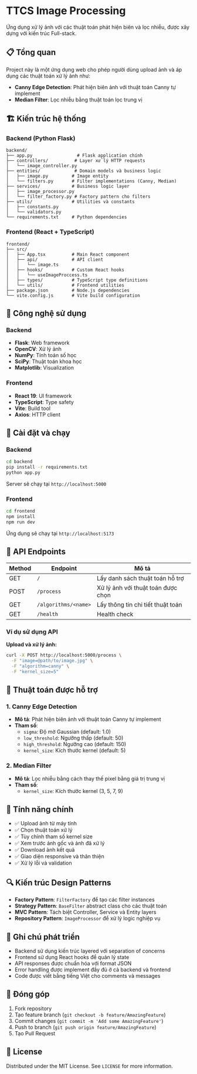 # TTCS Image Processing

Ứng dụng xử lý ảnh với các thuật toán phát hiện biên và lọc nhiễu, được xây dựng với kiến trúc Full-stack.

## 📋 Tổng quan

Project này là một ứng dụng web cho phép người dùng upload ảnh và áp dụng các thuật toán xử lý ảnh như:
- **Canny Edge Detection**: Phát hiện biên ảnh với thuật toán Canny tự implement
- **Median Filter**: Lọc nhiễu bằng thuật toán lọc trung vị

## 🏗️ Kiến trúc hệ thống

### Backend (Python Flask)
```
backend/
├── app.py                 # Flask application chính
├── controllers/          # Layer xử lý HTTP requests
│   └── image_controller.py
├── entities/             # Domain models và business logic
│   ├── image.py         # Image entity
│   └── filters.py       # Filter implementations (Canny, Median)
├── services/            # Business logic layer
│   ├── image_processor.py
│   └── filter_factory.py # Factory pattern cho filters
├── utils/               # Utilities và constants
│   ├── constants.py
│   └── validators.py
└── requirements.txt     # Python dependencies
```

### Frontend (React + TypeScript)
```
frontend/
├── src/
│   ├── App.tsx          # Main React component
│   ├── api/             # API client
│   │   └── image.ts
│   ├── hooks/           # Custom React hooks
│   │   └── useImageProccess.ts
│   ├── types/           # TypeScript type definitions
│   └── utils/           # Frontend utilities
├── package.json         # Node.js dependencies
└── vite.config.js       # Vite build configuration
```

## 🚀 Công nghệ sử dụng

### Backend
- **Flask**: Web framework
- **OpenCV**: Xử lý ảnh
- **NumPy**: Tính toán số học
- **SciPy**: Thuật toán khoa học
- **Matplotlib**: Visualization

### Frontend
- **React 19**: UI framework
- **TypeScript**: Type safety
- **Vite**: Build tool
- **Axios**: HTTP client

## 🔧 Cài đặt và chạy

### Backend
```bash
cd backend
pip install -r requirements.txt
python app.py
```
Server sẽ chạy tại `http://localhost:5000`

### Frontend
```bash
cd frontend
npm install
npm run dev
```
Ứng dụng sẽ chạy tại `http://localhost:5173`

## 📡 API Endpoints

| Method | Endpoint | Mô tả |
|--------|----------|-------|
| GET | `/` | Lấy danh sách thuật toán hỗ trợ |
| POST | `/process` | Xử lý ảnh với thuật toán được chọn |
| GET | `/algorithms/<name>` | Lấy thông tin chi tiết thuật toán |
| GET | `/health` | Health check |

### Ví dụ sử dụng API

**Upload và xử lý ảnh:**
```bash
curl -X POST http://localhost:5000/process \
  -F "image=@path/to/image.jpg" \
  -F "algorithm=canny" \
  -F "kernel_size=5"
```

## 🧮 Thuật toán được hỗ trợ

### 1. Canny Edge Detection
- **Mô tả**: Phát hiện biên ảnh với thuật toán Canny tự implement
- **Tham số**:
  - `sigma`: Độ mờ Gaussian (default: 1.0)
  - `low_threshold`: Ngưỡng thấp (default: 50)
  - `high_threshold`: Ngưỡng cao (default: 150)
  - `kernel_size`: Kích thước kernel (default: 5)

### 2. Median Filter
- **Mô tả**: Lọc nhiễu bằng cách thay thế pixel bằng giá trị trung vị
- **Tham số**:
  - `kernel_size`: Kích thước kernel (3, 5, 7, 9)

## 🎯 Tính năng chính

- ✅ Upload ảnh từ máy tính
- ✅ Chọn thuật toán xử lý
- ✅ Tùy chỉnh tham số kernel size
- ✅ Xem trước ảnh gốc và ảnh đã xử lý
- ✅ Download ảnh kết quả
- ✅ Giao diện responsive và thân thiện
- ✅ Xử lý lỗi và validation

## 🔍 Kiến trúc Design Patterns

- **Factory Pattern**: `FilterFactory` để tạo các filter instances
- **Strategy Pattern**: `BaseFilter` abstract class cho các thuật toán
- **MVC Pattern**: Tách biệt Controller, Service và Entity layers
- **Repository Pattern**: `ImageProcessor` để xử lý logic nghiệp vụ

## 📝 Ghi chú phát triển

- Backend sử dụng kiến trúc layered với separation of concerns
- Frontend sử dụng React hooks để quản lý state
- API responses được chuẩn hóa với format JSON
- Error handling được implement đầy đủ ở cả backend và frontend
- Code được viết bằng tiếng Việt cho comments và messages

## 🤝 Đóng góp

1. Fork repository
2. Tạo feature branch (`git checkout -b feature/AmazingFeature`)
3. Commit changes (`git commit -m 'Add some AmazingFeature'`)
4. Push to branch (`git push origin feature/AmazingFeature`)
5. Tạo Pull Request

## 📄 License

Distributed under the MIT License. See `LICENSE` for more information.